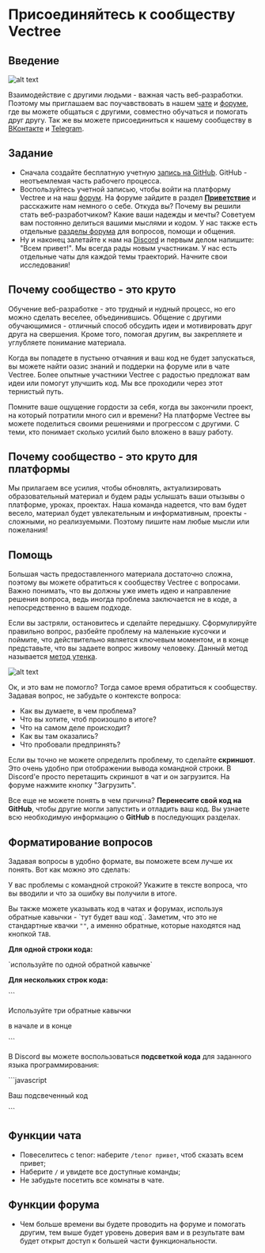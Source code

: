 # Присоединяйтесь к сообществу Vectree

## Введение

![alt text](https://user-images.githubusercontent.com/4215285/55296716-06bc3980-5426-11e9-84d1-966f18364f21.jpeg)

Взаимодействие с другими людьми - важная часть веб-разработки. Поэтому мы приглашаем вас поучавствовать в нашем [чате](https://discord.gg/Qb2fBdR) и [форуме](https://forum.vectree.ru/), где вы можете общаться с другими, совместно обучаться и помогать друг другу. Так же вы можете присоединиться к нашему сообществу в [ВКонтакте](https://vk.com/vectree) и [Telegram](https://t.me/vectree).

## Задание

- Сначала создайте бесплатную учетную [запись на GitHub](https://github.com/join). GitHub - неотъемлемая часть рабочего процесса.
- Воспользуйтесь учетной записью, чтобы войти на платформу Vectree и на наш [форум](https://forum.vectree.ru/). На форуме зайдите в раздел [**Приветствие**](https://forum.vectree.ru/c/privetstvie) и расскажите нам немного о себе. Откуда вы? Почему вы решили стать веб-разработчиком? Какие ваши надежды и мечты? Советуем вам постоянно делиться вашими мыслями и кодом. У нас также есть отдельные [разделы форума](https://forum.vectree.ru/categories) для вопросов, помощи и общения.
- Ну и наконец залетайте к нам на [Discord](https://discord.gg/Qb2fBdR) и первым делом напишите: "Всем привет!". Мы всегда рады новым участникам. У нас есть отдельные чаты для каждой темы траекторий. Начните свои исследования!

## Почему сообщество - это круто

Обучение веб-разработке - это трудный и нудный процесс, но его можно сделать веселее, объединившись. Общение с другими обучающимися - отличный способ обсудить идеи и мотивировать друг друга на свершения. Кроме того, помогая другим, вы закрепляете и углубляете понимание материала.

Когда вы попадете в пустыню отчаяния и ваш код не будет запускаться, вы можете найти оазис знаний и поддерки на форуме или в чате Vectree. Более опытные участники Vectree с радостью предложат вам идеи или помогут улучшить код. Мы все проходили через этот тернистый путь.

Помните ваше ощущение гордости за себя, когда вы закончили проект, на который потратили много сил и времени? На платформе Vectree вы можете поделиться своими решениями и прогрессом с другими. С теми, кто понимает сколько усилий было вложено в вашу работу.

## Почему сообщество - это круто для платформы

Мы прилагаем все усилия, чтобы обновлять, актуализировать образовательный материал и будем рады услышать ваши отызывы о платформе, уроках, проектах. Наша команда надеется, что вам будет весело, материал будет увлекательным и информативным, проекты - сложными, но реализуемыми. Поэтому пишите нам любые мысли или пожелания!

## Помощь

Большая часть предоставленного материала достаточно сложна, поэтому вы можете обратиться к сообществу Vectree с вопросами. Важно понимать, что вы должны уже иметь идею и направление решения вопроса, ведь иногда проблема заключается не в коде, а непосредственно в вашем подходе.

Если вы застряли, остановитесь и сделайте передышку. Сформулируйте правильно вопрос, разбейте проблему на маленькие кусочки и поймите, что действительно является ключевым моментом, и в конце представьте, что вы задаете вопрос живому человеку. Данный метод называется [метод утенка](https://ru.wikipedia.org/wiki/%D0%9C%D0%B5%D1%82%D0%BE%D0%B4_%D1%83%D1%82%D1%91%D0%BD%D0%BA%D0%B0).

![alt text](https://user-images.githubusercontent.com/4215285/55362765-a4c20980-54e3-11e9-8bde-3566c4739439.jpeg)

Ок, и это вам не помогло? Тогда самое время обратиться к сообществу. Задавая вопрос, не забудьте о контексте вопроса:
- Как вы думаете, в чем проблема?
- Что вы хотите, чтоб произошло в итоге?
- Что на самом деле происходит?
- Как вы там оказались?
- Что пробовали предпринять?

Если вы точно не можете определить проблему, то сделайте **скриншот**. Это очень удобно при отображении вывода командной строки. В Discord'е просто перетащить скриншот в чат и он загрузится. На форуме нажмите кнопку "Загрузить".

Все еще не можете понять в чем причина? **Перенесите свой код на GitHub**, чтобы другие могли запустить и отладить ваш код. Вы узнаете всю необходимую информацию о **GitHub** в последующих разделах.

## Форматирование вопросов

Задавая вопросы в удобно формате, вы поможете всем лучше их понять. Вот как можно это сделать:

У вас проблемы с командной строкой? Укажите в тексте вопроса, что вы вводили и что за ошибку вы получили в итоге.

Вы также можете указывать код в чатах и форумах, используя обратные кавычки - \`тут будет ваш код\`. Заметим, что это не стандартные квачки `""`, а именно обратные, которые находятся над кнопкой `TAB`.

**Для одной строки кода:**

\`используйте по одной обратной кавычке\`

**Для нескольких строк кода:**

\`\`\`

Используйте три обратные кавычки 

в начале и в конце

\`\`\`


В Discord вы можете воспользоваться **подсветкой кода** для заданного языка программирования:

\`\`\`javascript

Ваш подсвеченный код

\`\`\`


## Функции чата

* Повеселитесь с tenor: наберите `/tenor привет`, чтоб сказать всем привет;
* Наберите `/` и увидете все доступные команды;
* Не забудьте посетить все комнаты в чате.

## Функции форума

* Чем больше времени вы будете проводить на форуме и помогать другим, тем выше будет уровень доверия вам и в результате вам будет открыт доступ к большей части функциональности.
